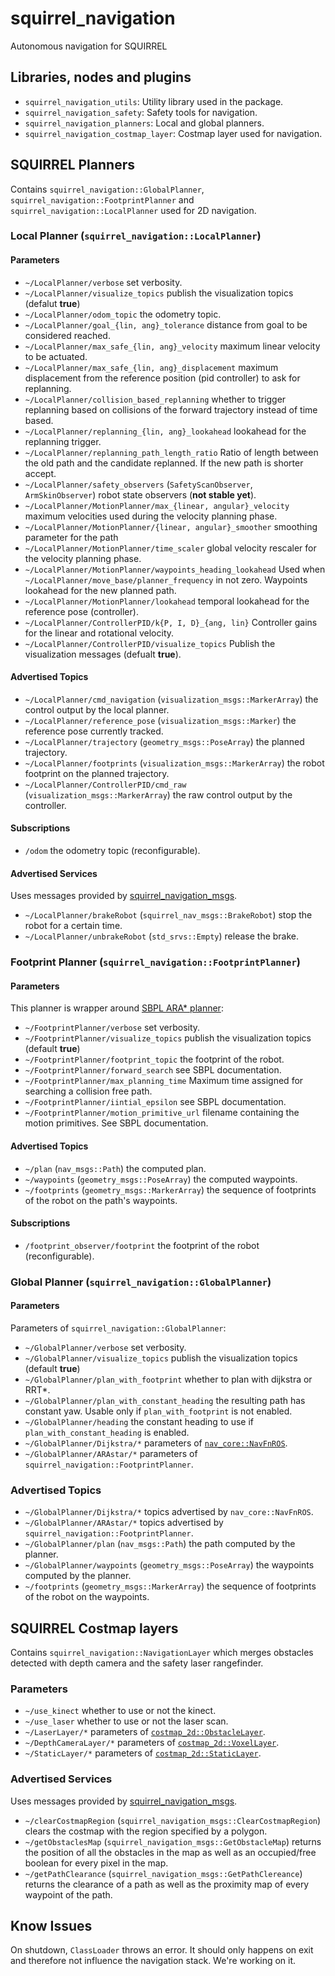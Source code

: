 squirrel_navigation
===================

Autonomous navigation for SQUIRREL

## Libraries, nodes and plugins

- `squirrel_navigation_utils`: Utility library used in the package.
- `squirrel_navigation_safety`: Safety tools for navigation.
- `squirrel_navigation_planners`: Local and global planners.
- `squirrel_navigation_costmap_layer`: Costmap layer used for
  navigation.

## SQUIRREL Planners

Contains `squirrel_navigation::GlobalPlanner`,
`squirrel_navigation::FootprintPlanner` and
`squirrel_navigation::LocalPlanner` used for 2D navigation.

### Local Planner (`squirrel_navigation::LocalPlanner`)

#### Parameters

- `~/LocalPlanner/verbose` set verbosity.
- `~/LocalPlanner/visualize_topics` publish the visualization topics (defalut **true**)
- `~/LocalPlanner/odom_topic` the odometry topic.
- `~/LocalPlanner/goal_{lin, ang}_tolerance` distance from goal to be considered reached.
- `~/LocalPlanner/max_safe_{lin, ang}_velocity` maximum linear velocity to be
  actuated.
- `~/LocalPlanner/max_safe_{lin, ang}_displacement` maximum displacement from the
  reference position (pid controller) to ask for replanning.
- `~/LocalPlanner/collision_based_replanning` whether to trigger replanning based
  on collisions of the forward trajectory instead of time based.
- `~/LocalPlanner/replanning_{lin, ang}_lookahead` lookahead for the replanning
  trigger.
- `~/LocalPlanner/replanning_path_length_ratio` Ratio of length between the old
  path and the candidate replanned. If the new path is shorter accept.
- `~/LocalPlanner/safety_observers` (`SafetyScanObserver`, `ArmSkinObserver`) robot
  state observers (**not stable yet**).
- `~/LocalPlanner/MotionPlanner/max_{linear, angular}_velocity` maximum velocities
  used during the velocity planning phase.
- `~/LocalPlanner/MotionPlanner/{linear, angular}_smoother` smoothing parameter for the path
- `~/LocalPlanner/MotionPlanner/time_scaler` global velocity rescaler for the
  velocity planning phase.
- `~/LocalPlanner/MotionPlanner/waypoints_heading_lookahead` Used when
  `~/LocalPlanner/move_base/planner_frequency` in not zero. Waypoints lookahead
  for the new planned path.
- `~/LocalPlanner/MotionPlanner/lookahead` temporal lookahead for the reference
  pose (controller).
- `~/LocalPlanner/ControllerPID/k{P, I, D}_{ang, lin}` Controller gains for the linear
  and rotational velocity.
- `~/LocalPlanner/ControllerPID/visualize_topics` Publish the
  visualization messages (defualt **true**).

#### Advertised Topics
- `~/LocalPlanner/cmd_navigation` (`visualization_msgs::MarkerArray`) the control
  output by the local planner.
- `~/LocalPlanner/reference_pose` (`visualization_msgs::Marker`) the reference pose
  currently tracked.
- `~/LocalPlanner/trajectory` (`geometry_msgs::PoseArray`) the planned trajectory.
- `~/LocalPlanner/footprints` (`visualization_msgs::MarkerArray`) the
  robot footprint on the planned trajectory.
- `~/LocalPlanner/ControllerPID/cmd_raw` (`visualization_msgs::MarkerArray`) the raw
  control output by the controller.

#### Subscriptions
- `/odom` the odometry topic (reconfigurable).

#### Advertised Services
Uses messages provided by [squirrel_navigation_msgs](https://github.com/squirrel-project/squirrel_common/tree/indigo_dev/squirrel_navigation_msgs).
- `~/LocalPlanner/brakeRobot` (`squirrel_nav_msgs::BrakeRobot`) stop the robot for
  a certain time.
- `~/LocalPlanner/unbrakeRobot` (`std_srvs::Empty`) release the brake.

### Footprint Planner (`squirrel_navigation::FootprintPlanner`)

#### Parameters 

This planner is wrapper around [SBPL ARA* planner](http://www.sbpl.net/):
- `~/FootprintPlanner/verbose` set verbosity.
- `~/FootprintPlanner/visualize_topics` publish the visualization topics (default **true**)
- `~/FootprintPlanner/footprint_topic` the footprint of the robot.
- `~/FootprintPlanner/forward_search` see SBPL documentation.
- `~/FootprintPlanner/max_planning_time` Maximum time assigned for
  searching a collision free path.
- `~/FootprintPlanner/iintial_epsilon` see SBPL documentation.
- `~/FootprintPlanner/motion_primitive_url` filename containing the
  motion primitives. See SBPL documentation.

#### Advertised Topics
- `~/plan` (`nav_msgs::Path`) the computed plan.
- `~/waypoints` (`geometry_msgs::PoseArray`) the computed waypoints.
- `~/footprints` (`geometry_msgs::MarkerArray`) the sequence of
  footprints of the robot on the path's waypoints.


#### Subscriptions
- `/footprint_observer/footprint` the footprint of the robot
  (reconfigurable).
  
### Global Planner (`squirrel_navigation::GlobalPlanner`)



#### Parameters 

Parameters of `squirrel_navigation::GlobalPlanner`:
- `~/GlobalPlanner/verbose` set verbosity.
- `~/GlobalPlanner/visualize_topics` publish the visualization topics (default **true**)
- `~/GlobalPlanner/plan_with_footprint` whether to plan with dijkstra or RRT*.
- `~/GlobalPlanner/plan_with_constant_heading` the resulting path has constant
  yaw. Usable only if `plan_with_footprint` is not enabled.
- `~/GlobalPlanner/heading` the constant heading to use if
  `plan_with_constant_heading` is enabled.
- `~/GlobalPlanner/Dijkstra/*` parameters of [`nav_core::NavFnROS`](http://wiki.ros.org/navfn).
- `~/GlobalPlanner/ARAstar/*` parameters of `squirrel_navigation::FootprintPlanner`.
  
### Advertised Topics  
- `~/GlobalPlanner/Dijkstra/*` topics advertised by `nav_core::NavFnROS`.
- `~/GlobalPlanner/ARAstar/*` topics advertised by `squirrel_navigation::FootprintPlanner`.
- `~/GlobalPlanner/plan` (`nav_msgs::Path`) the path computed by the planner.
- `~/GlobalPlanner/waypoints` (`geometry_msgs::PoseArray`) the waypoints computed by the planner.
- `~/footprints` (`geometry_msgs::MarkerArray`) the sequence of
  footprints of the robot on the waypoints.

## SQUIRREL Costmap layers

Contains `squirrel_navigation::NavigationLayer` which merges obstacles
detected with depth camera and the safety laser rangefinder.

### Parameters

- `~/use_kinect` whether to use or not the kinect.
- `~/use_laser` whether to use or not the laser scan.
- `~/LaserLayer/*` parameters of [`costmap_2d::ObstacleLayer`](http://docs.ros.org/jade/api/costmap_2d/html/classcostmap__2d_1_1ObstacleLayer.html).
- `~/DepthCameraLayer/*` parameters of [`costmap_2d::VoxelLayer`](http://docs.ros.org/jade/api/costmap_2d/html/classcostmap__2d_1_1VoxelLayer.html).
- `~/StaticLayer/*` parameters of [`costmap_2d::StaticLayer`](http://docs.ros.org/jade/api/costmap_2d/html/classcostmap__2d_1_1StaticLayer.html).

### Advertised Services
Uses messages provided by [squirrel_navigation_msgs](https://github.com/squirrel-project/squirrel_common/tree/indigo_dev/squirrel_navigation_msgs).
- `~/clearCostmapRegion`
  (`squirrel_navigation_msgs::ClearCostmapRegion`) clears the costmap
  with the region specified by a polygon.
- `~/getObstaclesMap` (`squirrel_navigation_msgs::GetObstacleMap`)
  returns the position of all the obstacles in the map as well as an
  occupied/free boolean for every pixel in the map.
- `~/getPathClearance` (`squirrel_navigation_msgs::GetPathClereance`)
  returns the clearance of a path as well as the proximity map of
  every waypoint of the path.


## Know Issues
On shutdown, `ClassLoader` throws an error. It should only happens on
exit and therefore not influence the navigation stack. We're working
on it.
